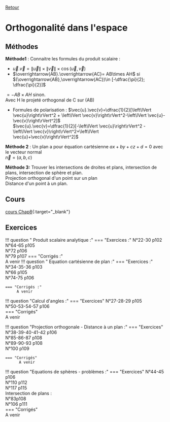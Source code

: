 [Retour](../../Chap.md)
# Orthogonalité dans l'espace

## Méthodes 
**Méthode1** : Connaitre les formules du produit scalaire :  
- $\vec{u}.\vec{v}=\left\lVert \vec{u}\right\rVert \times \left\lVert \vec{v}\right\rVert\times \cos(\vec{u},\vec{v})$
- $\overrightarrow{AB}.\overrightarrow{AC}= AB\times AH$ si $(\overrightarrow{AB},\overrightarrow{AC})\in [-\dfrac{\pi}{2}; \dfrac{\pi}{2}]$

$=-AB\times AH$ sinon.  
Avec H le projeté orthogonal de C sur (AB)
- Formules de polarisation :
$\vec{u}.\vec{v}=\dfrac{1}{2}[\left\lVert \vec{u}\right\rVert^2 + \left\lVert \vec{v}\right\rVert^2-\left\lVert \vec{u}-\vec{v}\right\rVert^2]$  
$\vec{u}.\vec{v}=\dfrac{1}{2}[-\left\lVert \vec{u}\right\rVert^2 - \left\lVert \vec{v}\right\rVert^2+\left\lVert \vec{u}+\vec{v}\right\rVert^2]$

**Méthode 2** : Un plan a pour équation cartésienne $ax+by+cz+d=0$ avec le vecteur normal  
$\vec{n}=(a,b,c)$

**Méthode 3:** Trouver les intersections de droites et plans, intersection de plans, intersection de sphère et plan.   
Projection orthogonal d'un point sur un plan  
Distance d'un point à un plan.
    
## Cours 
[cours Chap8](./Cours-Chap8.pdf){:target="_blank"}

## Exercices

!!! question " Produit scalaire analytique :"
    === "Exercices :" 
         N°22-30 p102  
         N°64-65 p105  
         N°72 p106  
         N°79 p107
    === "Corrigés :"  
        A venir
!!! question " Equation cartésienne de plan :"
    === "Exercices :" 
         N°34-35-36 p103  
         N°66 p105  
         N°74-75 p106  
         
    === "Corrigés :"  
         A venir
        
!!! question "Calcul d'angles :"
    === "Exercices"
        N°27-28-29 p105  
        N°50-53-54-57 p106  
    === "Corrigés"  
          A venir

!!! question "Projection orthogonale - Distance à un plan :"
    === "Exercices" 
        N°38-39-40-41-42 p106  
        N°85-86-87 p108  
        N°89-90-93 p108  
        N°100 p109  
        
    === "Corrigés"  
          A venir

!!! question "Equations de sphères - problèmes :"
    === "Exercices" 
        N°44-45 p106  
        N°110 p112  
        N°117 p115  
        Intersection de plans :   
        N°83p108  
        N°106 p111  
    === "Corrigés"  
          A venir

